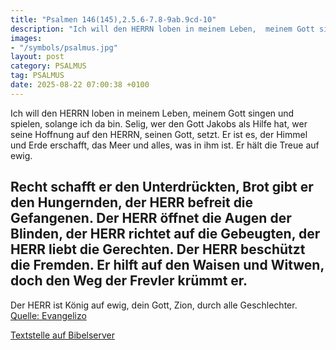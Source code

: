 ```yaml
---
title: "Psalmen 146(145),2.5.6-7.8-9ab.9cd-10"
description: "Ich will den HERRN loben in meinem Leben,  meinem Gott singen und spielen, solange ich da bin. Selig, wer den Gott Jakobs als Hilfe hat, wer seine Hoffnung auf den HERRN, seinen Gott, setzt. Er ist es, der Himmel und Erde erschafft, das Meer und alles, was in ihm ist. Er hält di...."
images:
- "/symbols/psalmus.jpg"
layout: post
category: PSALMUS
tag: PSALMUS
date: 2025-08-22 07:00:38 +0100
---
```

Ich will den HERRN loben in meinem Leben, 
meinem Gott singen und spielen, solange ich da bin.
Selig, wer den Gott Jakobs als Hilfe hat, wer seine Hoffnung auf den HERRN, seinen Gott, setzt.
Er ist es, der Himmel und Erde erschafft, das Meer und alles, was in ihm ist. Er hält die Treue auf ewig.<!--more-->

Recht schafft er den Unterdrückten, Brot gibt er den Hungernden, der HERR befreit die Gefangenen.
Der HERR öffnet die Augen der Blinden, der HERR richtet auf die Gebeugten, der HERR liebt die Gerechten.
Der HERR beschützt die Fremden.
Er hilft auf den Waisen und Witwen,
doch den Weg der Frevler krümmt er.
-

Der HERR ist König auf ewig, dein Gott, Zion, durch alle Geschlechter.<br>
[Quelle: Evangelizo](https://evangeliumtagfuertag.org/DE/gospel)

[Textstelle auf Bibelserver](https://www.bibleserver.com/EU/ps146(145),2.5.6-7.8-9ab.9cd-10)
